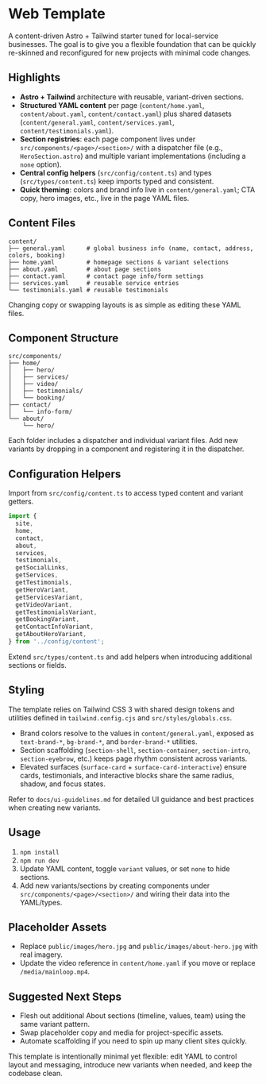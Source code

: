 # Web Template

A content-driven Astro + Tailwind starter tuned for local-service businesses. The goal is to give you a flexible foundation that can be quickly re-skinned and reconfigured for new projects with minimal code changes.

## Highlights

- **Astro + Tailwind** architecture with reusable, variant-driven sections.
- **Structured YAML content** per page (`content/home.yaml`, `content/about.yaml`, `content/contact.yaml`) plus shared datasets (`content/general.yaml`, `content/services.yaml`, `content/testimonials.yaml`).
- **Section registries**: each page component lives under `src/components/<page>/<section>/` with a dispatcher file (e.g., `HeroSection.astro`) and multiple variant implementations (including a `none` option).
- **Central config helpers** (`src/config/content.ts`) and types (`src/types/content.ts`) keep imports typed and consistent.
- **Quick theming**: colors and brand info live in `content/general.yaml`; CTA copy, hero images, etc., live in the page YAML files.

## Content Files

````
content/
├── general.yaml      # global business info (name, contact, address, colors, booking)
├── home.yaml         # homepage sections & variant selections
├── about.yaml        # about page sections
├── contact.yaml      # contact page info/form settings
├── services.yaml     # reusable service entries
└── testimonials.yaml # reusable testimonials
````

Changing copy or swapping layouts is as simple as editing these YAML files.

## Component Structure

````
src/components/
├── home/
│   ├── hero/
│   ├── services/
│   ├── video/
│   ├── testimonials/
│   └── booking/
├── contact/
│   └── info-form/
└── about/
    └── hero/
````

Each folder includes a dispatcher and individual variant files. Add new variants by dropping in a component and registering it in the dispatcher.

## Configuration Helpers

Import from `src/config/content.ts` to access typed content and variant getters.

```ts
import {
  site,
  home,
  contact,
  about,
  services,
  testimonials,
  getSocialLinks,
  getServices,
  getTestimonials,
  getHeroVariant,
  getServicesVariant,
  getVideoVariant,
  getTestimonialsVariant,
  getBookingVariant,
  getContactInfoVariant,
  getAboutHeroVariant,
} from '../config/content';
```

Extend `src/types/content.ts` and add helpers when introducing additional sections or fields.


## Styling

The template relies on Tailwind CSS 3 with shared design tokens and utilities defined in `tailwind.config.cjs` and `src/styles/globals.css`.

- Brand colors resolve to the values in `content/general.yaml`, exposed as `text-brand-*`, `bg-brand-*`, and `border-brand-*` utilities.
- Section scaffolding (`section-shell`, `section-container`, `section-intro`, `section-eyebrow`, etc.) keeps page rhythm consistent across variants.
- Elevated surfaces (`surface-card` + `surface-card-interactive`) ensure cards, testimonials, and interactive blocks share the same radius, shadow, and focus states.

Refer to `docs/ui-guidelines.md` for detailed UI guidance and best practices when creating new variants.

## Usage

1. `npm install`
2. `npm run dev`
3. Update YAML content, toggle `variant` values, or set `none` to hide sections.
4. Add new variants/sections by creating components under `src/components/<page>/<section>/` and wiring their data into the YAML/types.

## Placeholder Assets

- Replace `public/images/hero.jpg` and `public/images/about-hero.jpg` with real imagery.
- Update the video reference in `content/home.yaml` if you move or replace `/media/mainloop.mp4`.

## Suggested Next Steps

- Flesh out additional About sections (timeline, values, team) using the same variant pattern.
- Swap placeholder copy and media for project-specific assets.
- Automate scaffolding if you need to spin up many client sites quickly.

This template is intentionally minimal yet flexible: edit YAML to control layout and messaging, introduce new variants when needed, and keep the codebase clean.
